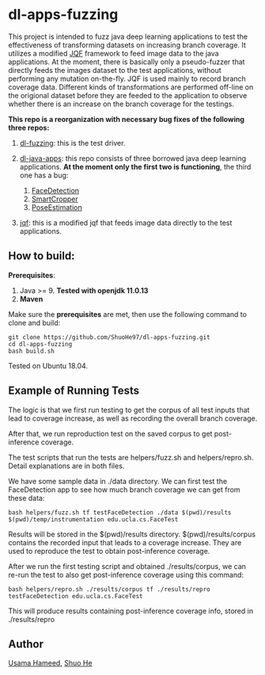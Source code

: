 # dl-apps-fuzzing

This project is intended to fuzz java deep learning applications to test the effectiveness of transforming datasets on increasing branch coverage. It utilizes a modified [JQF](https://github.com/rohanpadhye/JQF) framework to feed image data to the java applications. At the moment, there is basically only a pseudo-fuzzer that directly feeds the images dataset to the test applications, without performing any mutation on-the-fly. JQF is used mainly to record branch coverage data. Different kinds of transformations are performed off-line on the origional dataset before they are feeded to the application to observe whether there is an increase on the branch coverage for the testings. 

**This repo is a reorganization with necessary bug fixes of the following three repos:**

1. [dl-fuzzing](https://github.com/usama54321/dl-fuzzing): this is the test driver.

2. [dl-java-apps](https://github.com/usama54321/dl-java-apps): this repo consists of three borrowed java deep learning applications. **At the moment only the first two is functioning**, the third one has a bug:
    1. [FaceDetection](https://github.com/tzolov/mtcnn-java)
    2. [SmartCropper](https://github.com/pqpo/SmartCropper)
    3. [PoseEstimation](https://fritz.mycloudrepo.io/public/repositories/android/ai/fritz/)

3. [jqf](https://github.com/usama54321/jqf): this is a modified jqf that feeds image data directly to the test applications.

## How to build:

**Prerequisites**:
1. Java >= 9. **Tested with openjdk 11.0.13**
2. **Maven**

Make sure the **prerequisites** are met, then use the following command to clone and build:
```
git clone https://github.com/ShuoHe97/dl-apps-fuzzing.git
cd dl-apps-fuzzing
bash build.sh
```
Tested on Ubuntu 18.04.




## Example of Running Tests
The logic is that we first run testing to get the corpus of all test inputs that lead to coverage increase, as well as recording the overall branch coverage.

After that, we run reproduction test on the saved corpus to get post-inference coverage.

The test scripts that run the tests are helpers/fuzz.sh and helpers/repro.sh. Detail explanations are in both files. 

We have some sample data in ./data directory. We can first test the FaceDetection app to see how much branch coverage we can get from these data:
```
bash helpers/fuzz.sh tf testFaceDetection ./data $(pwd)/results $(pwd)/temp/instrumentation edu.ucla.cs.FaceTest
```
Results will be stored in the $(pwd)/results directory. $(pwd)/results/corpus contains the recorded input that leads to a coverage increase. They are used to reproduce the test to obtain post-inference coverage.



After we run the first testing script and obtained ./results/corpus, we can re-run the test to also get post-inference coverage using this command:
```
bash helpers/repro.sh ./results/corpus tf ./results/repro testFaceDetection edu.ucla.cs.FaceTest
```
This will produce results containing post-inference coverage info, stored in ./results/repro



## Author

[Usama Hameed](https://github.com/usama54321), [Shuo He](https://github.com/ShuoHe97)
